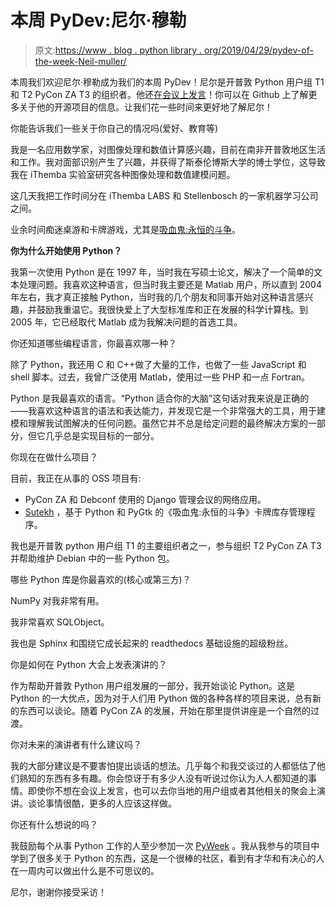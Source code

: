 # 本周 PyDev:尼尔·穆勒

> 原文:[https://www . blog . python library . org/2019/04/29/pydev-of-the-week-Neil-muller/](https://www.blog.pythonlibrary.org/2019/04/29/pydev-of-the-week-neil-muller/)

本周我们欢迎尼尔·穆勒成为我们的本周 PyDev！尼尔是开普敦 Python 用户组 T1 和 T2 PyCon ZA T3 的组织者。他还[在会议上发言](https://pyvideo.org/speaker/neil-muller.html)！你可以在 Github 上了解更多关于他的开源项目的信息。让我们花一些时间来更好地了解尼尔！

你能告诉我们一些关于你自己的情况吗(爱好、教育等)

我是一名应用数学家，对图像处理和数值计算感兴趣，目前在南非开普敦地区生活和工作。我对面部识别产生了兴趣，并获得了斯泰伦博斯大学的博士学位，这导致我在 iThemba 实验室研究各种图像处理和数值建模问题。

这几天我把工作时间分在 iThemba LABS 和 Stellenbosch 的一家机器学习公司之间。

业余时间痴迷桌游和卡牌游戏，尤其是[吸血鬼:永恒的斗争](http://www.vekn.net)。

**你为什么开始使用 Python？**

我第一次使用 Python 是在 1997 年，当时我在写硕士论文，解决了一个简单的文本处理问题。我喜欢这种语言，但当时我主要还是 Matlab 用户，所以直到 2004 年左右，我才真正接触 Python，当时我的几个朋友和同事开始对这种语言感兴趣，并鼓励我重温它。我很快爱上了大型标准库和正在发展的科学计算栈。到 2005 年，它已经取代 Matlab 成为我解决问题的首选工具。

你还知道哪些编程语言，你最喜欢哪一种？

除了 Python，我还用 C 和 C++做了大量的工作，也做了一些 JavaScript 和 shell 脚本。过去，我曾广泛使用 Matlab，使用过一些 PHP 和一点 Fortran。

Python 是我最喜欢的语言。“Python 适合你的大脑”这句话对我来说是正确的——我喜欢这种语言的语法和表达能力，并发现它是一个非常强大的工具，用于建模和理解我试图解决的任何问题。虽然它并不总是给定问题的最终解决方案的一部分，但它几乎总是实现目标的一部分。

你现在在做什么项目？

目前，我正在从事的 OSS 项目有:

*   PyCon ZA 和 Debconf 使用的 Django 管理会议的网络应用。
*   [Sutekh](https://sourceforge.net/projects/sutekh/) ，基于 Python 和 PyGtk 的《吸血鬼:永恒的斗争》卡牌库存管理程序。

我也是开普敦 python 用户组 T1 的主要组织者之一，参与组织 T2 PyCon ZA T3 并帮助维护 Debian 中的一些 Python 包。

哪些 Python 库是你最喜欢的(核心或第三方)？

NumPy 对我非常有用。

我非常喜欢 SQLObject。

我也是 Sphinx 和围绕它成长起来的 readthedocs 基础设施的超级粉丝。

你是如何在 Python 大会上发表演讲的？

作为帮助开普敦 Python 用户组发展的一部分，我开始谈论 Python。这是 Python 的一大优点，因为对于人们用 Python 做的各种各样的项目来说，总有新的东西可以谈论。随着 PyCon ZA 的发展，开始在那里提供讲座是一个自然的过渡。

你对未来的演讲者有什么建议吗？

我的大部分建议是不要害怕提出谈话的想法。几乎每个和我交谈过的人都低估了他们熟知的东西有多有趣。你会惊讶于有多少人没有听说过你认为人人都知道的事情。即使你不想在会议上发言，也可以去你当地的用户组或者其他相关的聚会上演讲。谈论事情很酷，更多的人应该这样做。

你还有什么想说的吗？

我鼓励每个从事 Python 工作的人至少参加一次 [PyWeek](https://pyweek.org/) 。我从我参与的项目中学到了很多关于 Python 的东西，这是一个很棒的社区，看到有才华和有决心的人在一周内可以做出什么是不可思议的。

尼尔，谢谢你接受采访！